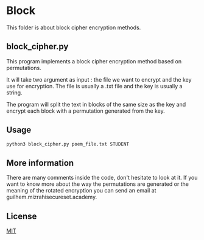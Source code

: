 # Block

This folder is about block cipher encryption methods. 

## block_cipher.py

This program implements a block cipher encryption method based on permutations.

It will take two argument as input : the file we want to encrypt and the key use for encryption. The file is usually a .txt file and the key is usually a string.

The program will split the text in blocks of the same size as the key and encrypt each block with a permutation generated from the key.

## Usage

```python
python3 block_cipher.py poem_file.txt STUDENT
```

## More information

There are many comments inside the code, don't hesitate to look at it.
If you want to know more about the way the permutations are generated or the meaning of the rotated encryption you can send an email at guilhem.mizrahi<at>secureset.academy.


## License
[MIT](https://choosealicense.com/licenses/mit/)
